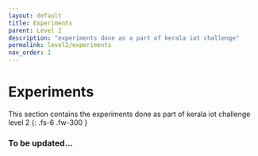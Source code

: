 ```yaml
---
layout: default
title: Experiments
parent: Level 2
description: "experiments done as a part of kerala iot challenge"
permalink: level2/experiments
nav_order: 1
---
```



# **Experiments**

This section contains the experiments done as part of kerala iot challenge level 2
{: .fs-6 .fw-300 }

### **To be updated...**